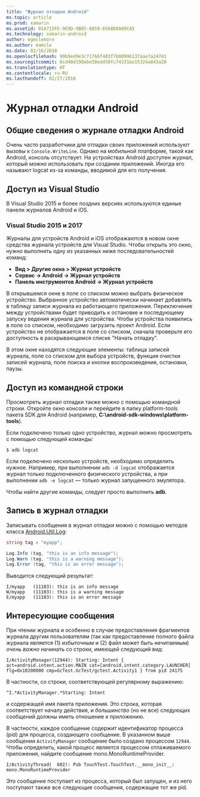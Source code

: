 ```yaml
---
title: "Журнал отладки Android"
ms.topic: article
ms.prod: xamarin
ms.assetid: 01A715FE-9E9D-9B85-8A59-6568D8A09CA5
ms.technology: xamarin-android
author: mgmclemore
ms.author: mamcle
ms.date: 02/16/2018
ms.openlocfilehash: 99b9ed9e3c71766f483f7b00996137aae7a247d1
ms.sourcegitcommit: 6cd40d190abe38edd50fc74331be15324a845a28
ms.translationtype: HT
ms.contentlocale: ru-RU
ms.lasthandoff: 02/27/2018
---
```

# <a name="android-debug-log"></a>Журнал отладки Android

## <a name="android-debug-log-overview"></a>Общие сведения о журнале отладки Android

Очень часто разработчики для отладки своих приложений используют вызовы к `Console.WriteLine`. Однако на мобильной платформе, такой как Android, консоль отсутствует. На устройствах Android доступен журнал, который можно использовать при создании приложений. Иногда его называют logcat из-за команды, вводимой для его получения.

## <a name="accessing-from-visual-studio"></a>Доступ из Visual Studio

В Visual Studio 2015 и более поздних версиях используются единые панели журналов Android и iOS.

### <a name="visual-studio-2015--2017"></a>Visual Studio 2015 и 2017

Журналы для устройств Android и iOS отображаются в новом окне средства журнала устройств для Visual Studio. Чтобы открыть это окно, нужно выполнить одну из указанных ниже последовательностей команд: 

-   **Вид > Другие окна > Журнал устройств**
-   **Сервис -> Android -> Журнал устройств**
-   **Панель инструментов Android -> Журнал устройств**

В открывшемся окне в поле со списком можно выбрать физическое устройство. Выбранное устройство автоматически начинает добавлять в таблицу записи журнала из работающего приложения. Переключение между устройствами будет приводить к остановке и последующему запуску ведения журнала для устройства. Чтобы устройства появились в поле со списком, необходимо загрузить проект Android. Если устройство не отображается в поле со списком, сначала проверьте его доступность в раскрывающемся списке "Начать отладку". 

В этом окне находятся следующие элементы: таблица записей журнала, поле со списком для выбора устройств, функция очистки записей журнала, поле поиска и кнопки воспроизведения, остановки, паузы. 


<a name="Accessing_from_the_Command_Line" />

## <a name="accessing-from-the-command-line"></a>Доступ из командной строки

Просмотреть журнал отладки также можно с помощью командной строки. Откройте окно консоли и перейдите в папку platform-tools пакета SDK для Android (например, **C:\android-sdk-windows\platform-tools**). 

Если подключено только одно устройство, журнал можно просмотреть с помощью следующей команды:

```shell
$ adb logcat
```

Если подключено несколько устройств, необходимо определить нужное. Например, при выполнении `adb -d logcat` отображается журнал только подключенного физического устройства, а при выполнении `adb -e logcat` — только журнал запущенного эмулятора. 

Чтобы найти другие команды, следует просто выполнить **adb**.

<a name="Writing_to_the_Debug_Log" />


## <a name="writing-to-the-debug-log"></a>Запись в журнал отладки

Записывать сообщения в журнал отладки можно с помощью методов класса [Android.Util.Log](https://developer.xamarin.com/api/type/Android.Util.Log/): 

```csharp
string tag = "myapp";

Log.Info (tag, "this is an info message");
Log.Warn (tag, "this is a warning message");
Log.Error (tag, "this is an error message");
```

Выводится следующий результат:

```shell
I/myapp   (11103): this is an info message
W/myapp   (11103): this is a warning message
E/myapp   (11103): this is an error message
```

<a name="Interesting_Messages" />

## <a name="interesting-messages"></a>Интересующие сообщения

При чтении журнала и особенно в случае предоставления фрагментов журнала другим пользователям (так как предоставление полного файла журнала является (1) избыточным и (2) файл может быть нечитаемым) *очень важно* начинать со строки, имеющей следующий вид:

```shell
I/ActivityManager(12944): Starting: Intent { act=android.intent.action.MAIN cat=[android.intent.category.LAUNCHER] flg=0x10200000 cmp=GcTest.GcTest/gctest.Activity1 } from pid 24175
```

В частности, со строки, соответствующей регулярному выражению:

```shell
^I.*ActivityManager.*Starting: Intent
```

и содержащей имя пакета приложения. Это строка, которая соответствует началу действия, и *большинство* (но не все) следующих сообщений должны иметь отношение к приложению. 

В частности, каждое сообщение содержит идентификатор процесса (pid) для процесса, создающего сообщение. В указанном выше сообщении `ActivityManager` сообщение было создано процессом `12944`. Чтобы определить, какой процесс является процессом отлаживаемого приложения, найдите сообщение mono.MonoRuntimeProvider. 

```shell
I/ActivityThread(  602): Pub TouchTest.TouchTest.__mono_init__: mono.MonoRuntimeProvider
```

Это сообщение поступает из процесса, который был запущен, и из него поступают также все следующие сообщения, содержащие тот же pid. 
